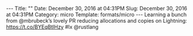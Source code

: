 --- Title: "" Date: December 30, 2016 at 04:31PM Slug: December 30, 2016 at 04:31PM Category: micro Template: formats/micro --- Learning a bunch from @mbrubeck’s lovely PR reducing allocations and copies on Lightning: https://t.co/BYEqBtIHzy #lx @rustlang